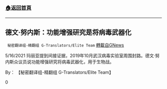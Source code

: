 ###  [:house:返回首頁](https://github.com/ourhimalayas/txt)
---

## 德文·努内斯：功能增强研究是将病毒武器化
` 秘密翻译组-精翻组 G-Translators/Elite Team` [轉載自GNews](https://gnews.org/zh-hans/1253061/)

5/16/2021 玛丽亚提到间接证据，2019年10月武汉病毒实验室周围封路。德文·努内斯众议员说功能增强研究将病毒武器化，用于生物战。

By： 【秘密翻译组-精翻组 G-Translators/Elite Team】

0
